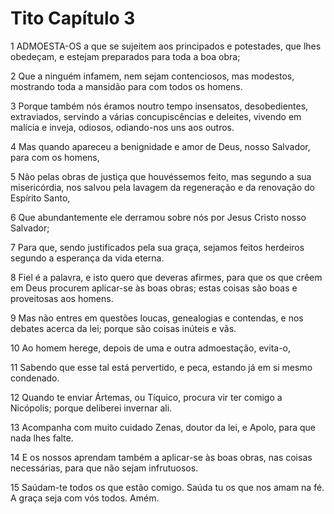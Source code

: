 # Tito Capítulo 3

1	ADMOESTA-OS a que se sujeitem aos principados e potestades, que lhes obedeçam, e estejam preparados para toda a boa obra;

2	Que a ninguém infamem, nem sejam contenciosos, mas modestos, mostrando toda a mansidão para com todos os homens.

3	Porque também nós éramos noutro tempo insensatos, desobedientes, extraviados, servindo a várias concupiscências e deleites, vivendo em malícia e inveja, odiosos, odiando-nos uns aos outros.

4	Mas quando apareceu a benignidade e amor de Deus, nosso Salvador, para com os homens,

5	Não pelas obras de justiça que houvéssemos feito, mas segundo a sua misericórdia, nos salvou pela lavagem da regeneração e da renovação do Espírito Santo,

6	Que abundantemente ele derramou sobre nós por Jesus Cristo nosso Salvador;

7	Para que, sendo justificados pela sua graça, sejamos feitos herdeiros segundo a esperança da vida eterna.

8	Fiel é a palavra, e isto quero que deveras afirmes, para que os que crêem em Deus procurem aplicar-se às boas obras; estas coisas são boas e proveitosas aos homens.

9	Mas não entres em questões loucas, genealogias e contendas, e nos debates acerca da lei; porque são coisas inúteis e vãs.

10	Ao homem herege, depois de uma e outra admoestação, evita-o,

11	Sabendo que esse tal está pervertido, e peca, estando já em si mesmo condenado.

12	Quando te enviar Ártemas, ou Tíquico, procura vir ter comigo a Nicópolis; porque deliberei invernar ali.

13	Acompanha com muito cuidado Zenas, doutor da lei, e Apolo, para que nada lhes falte.

14	E os nossos aprendam também a aplicar-se às boas obras, nas coisas necessárias, para que não sejam infrutuosos.

15	Saúdam-te todos os que estão comigo. Saúda tu os que nos amam na fé. A graça seja com vós todos. Amém.

